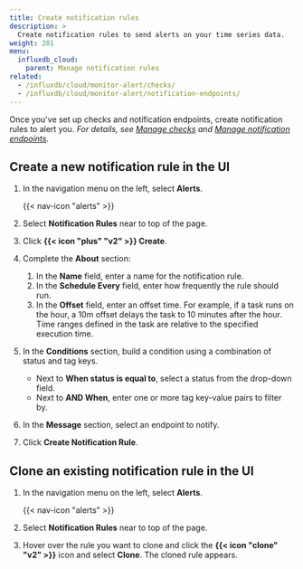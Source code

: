 ```yaml
---
title: Create notification rules
description: >
  Create notification rules to send alerts on your time series data.
weight: 201
menu:
  influxdb_cloud:
    parent: Manage notification rules
related:
  - /influxdb/cloud/monitor-alert/checks/
  - /influxdb/cloud/monitor-alert/notification-endpoints/
---
```


Once you've set up checks and notification endpoints, create notification rules to alert you.
_For details, see [Manage checks](/influxdb/cloud/monitor-alert/checks/) and
[Manage notification endpoints](/influxdb/cloud/monitor-alert/notification-endpoints/)._

## Create a new notification rule in the UI

1. In the navigation menu on the left, select **Alerts**.

    {{< nav-icon "alerts" >}}

2. Select **Notification Rules** near to top of the page.
3. Click **{{< icon "plus" "v2" >}} Create**.
4. Complete the **About** section:
   1. In the **Name** field, enter a name for the notification rule.
   2. In the **Schedule Every** field, enter how frequently the rule should run.
   3. In the **Offset** field, enter an offset time. For example, if a task runs on the hour, a 10m offset delays the task to 10 minutes after the hour. Time ranges defined in the task are relative to the specified execution time.
5. In the **Conditions** section, build a condition using a combination of status and tag keys.
   - Next to **When status is equal to**, select a status from the drop-down field.
   - Next to **AND When**, enter one or more tag key-value pairs to filter by.
6. In the **Message** section, select an endpoint to notify.
7. Click **Create Notification Rule**.

## Clone an existing notification rule in the UI

1. In the navigation menu on the left, select **Alerts**.

    {{< nav-icon "alerts" >}}

2. Select **Notification Rules** near to top of the page.
3. Hover over the rule you want to clone and click the **{{< icon "clone" "v2" >}}** icon and select **Clone**.
   The cloned rule appears.
